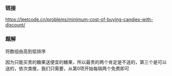 ### 链接
https://leetcode.cn/problems/minimum-cost-of-buying-candies-with-discount/

### 题解
将数组由高到低排序

因为只能买贵的糖果送便宜的糖果，所以最贵的两个肯定是不送的，第三个是可以送的，依次类推，我们只需要，从第0项开始每隔两个免费即可
